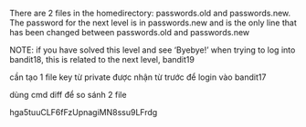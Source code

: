 There are 2 files in the homedirectory: passwords.old and passwords.new. The password for the next level is in passwords.new and is the only line that has been changed between passwords.old and passwords.new

NOTE: if you have solved this level and see ‘Byebye!’ when trying to log into bandit18, this is related to the next level, bandit19

cần tạo 1 file key từ private được nhận từ trước để login vào bandit17 

dùng cmd diff để so sánh 2 file 

hga5tuuCLF6fFzUpnagiMN8ssu9LFrdg
